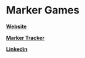 # Marker Games

[**Website**](http://marker.gs)

[**Marker Tracker**](https://marker.games)

[**Linkedin**](https://www.linkedin.com/company/markergames/)
